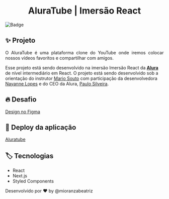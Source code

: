 <h1 align="center">AluraTube | Imersão React </h1>

![Badge](https://img.shields.io/badge/status-em%20andamento-brightgreen)
##  ✨ Projeto

<p align="justify">
O AluraTube é uma plataforma clone do YouTube onde iremos colocar nossos vídeos favoritos e compartilhar com amigos.

Esse projeto está sendo desenvolvido na imersão Imersão React da [**Alura**](https://www.alura.com.br) de nível intermediário em React.
  O projeto está sendo desenvolvido sob a orientação do instrutor [Mario Souto](https://github.com/omariosouto)
  com participação da desenvolvedora [Nayanne Lopes](https://github.com/NayanneBatista)
  e do CEO da Alura, [Paulo Silveira](https://github.com/peas).
</p>

## 🔥 Desafio

[Design no Figma](https://www.figma.com/file/3ryManadSVXjYYdva3orGD/Aluratube-(Copy)?node-id=5%3A2)

## 🚀 Deploy da aplicação

[Aluratube](teste-one-weld.vercel.app/)

## 🏷️ Tecnologias
<ul>
  <li>React</li>
  <li>Next.js</li>
  <li>Styled Components</li>
</ul>

Desenvolvido por ❤️ by @mioranzabeatriz